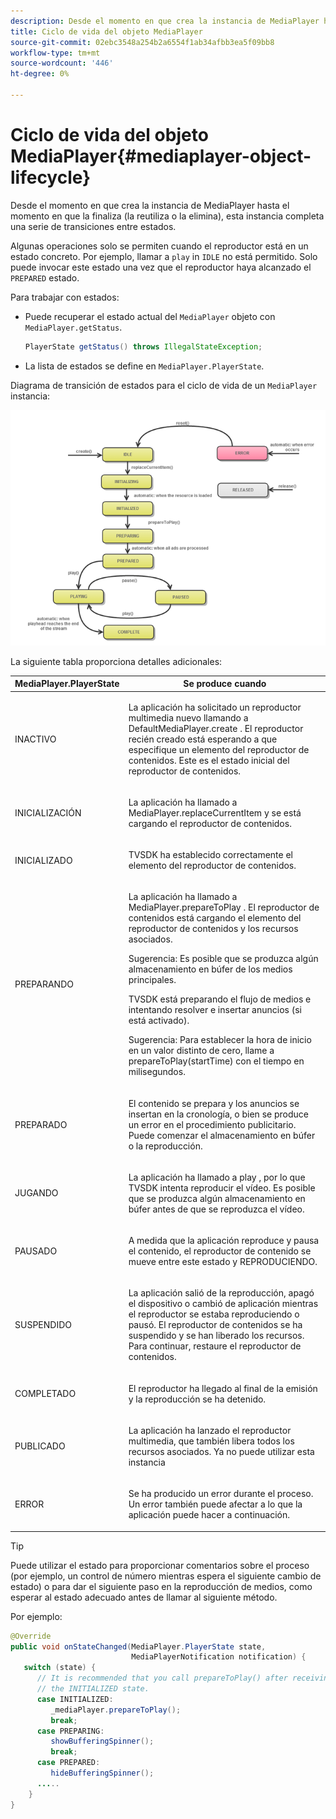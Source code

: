```yaml
---
description: Desde el momento en que crea la instancia de MediaPlayer hasta el momento en que la finaliza (la reutiliza o la elimina), esta instancia completa una serie de transiciones entre estados.
title: Ciclo de vida del objeto MediaPlayer
source-git-commit: 02ebc3548a254b2a6554f1ab34afbb3ea5f09bb8
workflow-type: tm+mt
source-wordcount: '446'
ht-degree: 0%

---
```


# Ciclo de vida del objeto MediaPlayer{#mediaplayer-object-lifecycle}

Desde el momento en que crea la instancia de MediaPlayer hasta el momento en que la finaliza (la reutiliza o la elimina), esta instancia completa una serie de transiciones entre estados.

Algunas operaciones solo se permiten cuando el reproductor está en un estado concreto. Por ejemplo, llamar a `play` in `IDLE` no está permitido. Solo puede invocar este estado una vez que el reproductor haya alcanzado el `PREPARED` estado.

Para trabajar con estados:

* Puede recuperar el estado actual del `MediaPlayer` objeto con `MediaPlayer.getStatus`.

  ```java
  PlayerState getStatus() throws IllegalStateException;
  ```

* La lista de estados se define en `MediaPlayer.PlayerState`.

Diagrama de transición de estados para el ciclo de vida de un `MediaPlayer` instancia:
<!--<a id="fig_1C55DE3F186F4B36AFFDCDE90379534C"></a>-->

![](assets/player-state-transitions-diagram-android_1.2_web.png)

La siguiente tabla proporciona detalles adicionales:

<table id="table_426F0093E4214EA88CD72A7796B58DFD"> 
 <thead> 
  <tr> 
   <th colname="col1" class="entry"> MediaPlayer.PlayerState </th> 
   <th colname="col2" class="entry"> Se produce cuando </th> 
  </tr> 
 </thead>
 <tbody> 
  <tr> 
   <td colname="col1"> <span class="codeph"> INACTIVO </span> </td> 
   <td colname="col2"> <p>La aplicación ha solicitado un reproductor multimedia nuevo llamando a <span class="codeph"> DefaultMediaPlayer.create </span>. El reproductor recién creado está esperando a que especifique un elemento del reproductor de contenidos. Este es el estado inicial del reproductor de contenidos. </p> </td> 
  </tr> 
  <tr> 
   <td colname="col1"> <span class="codeph"> INICIALIZACIÓN </span> </td> 
   <td colname="col2"> <p>La aplicación ha llamado a <span class="codeph"> MediaPlayer.replaceCurrentItem </span>y se está cargando el reproductor de contenidos. </p> </td> 
  </tr> 
  <tr> 
   <td colname="col1"> <span class="codeph"> INICIALIZADO </span> </td> 
   <td colname="col2"> <p>TVSDK ha establecido correctamente el elemento del reproductor de contenidos. </p> </td> 
  </tr> 
  <tr> 
   <td colname="col1"> <span class="codeph"> PREPARANDO </span> </td> 
   <td colname="col2"> <p>La aplicación ha llamado a <span class="codeph"> MediaPlayer.prepareToPlay </span>. El reproductor de contenidos está cargando el elemento del reproductor de contenidos y los recursos asociados. </p> <p>Sugerencia: Es posible que se produzca algún almacenamiento en búfer de los medios principales. </p> <p>TVSDK está preparando el flujo de medios e intentando resolver e insertar anuncios (si está activado). </p> <p>Sugerencia: Para establecer la hora de inicio en un valor distinto de cero, llame a <span class="codeph"> prepareToPlay(startTime) </span> con el tiempo en milisegundos. </p> </td> 
  </tr> 
  <tr> 
   <td colname="col1"> <span class="codeph"> PREPARADO </span> </td> 
   <td colname="col2"> <p>El contenido se prepara y los anuncios se insertan en la cronología, o bien se produce un error en el procedimiento publicitario. Puede comenzar el almacenamiento en búfer o la reproducción. </p> </td> 
  </tr> 
  <tr> 
   <td colname="col1"> <span class="codeph"> JUGANDO </span> </td> 
   <td colname="col2"> <p>La aplicación ha llamado a <span class="codeph"> play </span>, por lo que TVSDK intenta reproducir el vídeo. Es posible que se produzca algún almacenamiento en búfer antes de que se reproduzca el vídeo. </p> </td> 
  </tr> 
  <tr> 
   <td colname="col1"> <span class="codeph"> PAUSADO </span> </td> 
   <td colname="col2"> <p>A medida que la aplicación reproduce y pausa el contenido, el reproductor de contenido se mueve entre este estado y REPRODUCIENDO. </p> </td> 
  </tr> 
  <tr> 
   <td colname="col1"> <span class="codeph"> SUSPENDIDO </span> </td> 
   <td colname="col2"> <p>La aplicación salió de la reproducción, apagó el dispositivo o cambió de aplicación mientras el reproductor se estaba reproduciendo o pausó. El reproductor de contenidos se ha suspendido y se han liberado los recursos. Para continuar, restaure el reproductor de contenidos. </p> </td> 
  </tr> 
  <tr> 
   <td colname="col1"> <span class="codeph"> COMPLETADO </span> </td> 
   <td colname="col2"> <p>El reproductor ha llegado al final de la emisión y la reproducción se ha detenido. </p> </td> 
  </tr> 
  <tr> 
   <td colname="col1"> <span class="codeph"> PUBLICADO </span> </td> 
   <td colname="col2"> <p>La aplicación ha lanzado el reproductor multimedia, que también libera todos los recursos asociados. Ya no puede utilizar esta instancia </p> </td> 
  </tr> 
  <tr> 
   <td colname="col1"> <span class="codeph"> ERROR </span> </td> 
   <td colname="col2"> <p>Se ha producido un error durante el proceso. Un error también puede afectar a lo que la aplicación puede hacer a continuación. </p> </td> 
  </tr> 
 </tbody> 
</table>

>[!TIP]
>
>Puede utilizar el estado para proporcionar comentarios sobre el proceso (por ejemplo, un control de número mientras espera el siguiente cambio de estado) o para dar el siguiente paso en la reproducción de medios, como esperar al estado adecuado antes de llamar al siguiente método.

Por ejemplo:

```java
@Override 
public void onStateChanged(MediaPlayer.PlayerState state,  
                           MediaPlayerNotification notification) { 
   switch (state) { 
      // It is recommended that you call prepareToPlay() after receiving  
      // the INITIALIZED state. 
      case INITIALIZED: 
         _mediaPlayer.prepareToPlay(); 
         break; 
      case PREPARING: 
         showBufferingSpinner(); 
         break; 
      case PREPARED: 
         hideBufferingSpinner(); 
      ..... 
    } 
}
```
